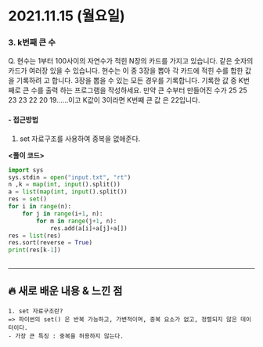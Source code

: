 # 2021.11.15 (월요일)
### **3. k번째 큰 수**

Q. 현수는 1부터 100사이의 자연수가 적힌 N장의 카드를 가지고 있습니다. 같은 숫자의 카드가 여러장 있을 수 있습니다. 
현수는 이 중 3장을 뽑아 각 카드에 적힌 수를 합한 값을 기록하려 고 합니다. 3장을 뽑을 수 있는 모든 경우를 기록합니다. 기록한 값 중 K번째로 큰 수를 출력 하는 프로그램을 작성하세요.
만약 큰 수부터 만들어진 수가 25 25 23 23 22 20 19......이고 K값이 3이라면 K번째 큰 값 은 22입니다.


#### -  접근방법

1. set 자료구조를 사용하여 중복을 없애준다.

**<풀이 코드>**
```python
import sys
sys.stdin = open("input.txt", "rt")
n ,k = map(int, input().split())
a = list(map(int, input().split())
res = set()
for i in range(n):
    for j in range(i+1, n):
        for m in range(j+1, n):
            res.add(a[i]+a[j]+a[])
res = list(res)
res.sort(reverse = True)
print(res[k-1])
           
```


---
##  **🔥 새로 배운 내용 & 느낀 점**
    
    1. set 자료구조란?
    => 파이썬의 set() 은 반복 가능하고, 가변적이며, 중복 요소가 없고, 정렬되지 않은 데이터이다.
    - 가장 큰 특징 : 중복을 허용하지 않는다.
    
  